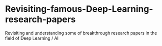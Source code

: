 # Revisiting-famous-Deep-Learning-research-papers
Revisiting and understanding some of breakthrough research papers in the field of Deep Learning / AI
